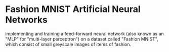 # Fashion MNIST Artificial Neural Networks
 implementing and training a feed-forward neural network (also known as an "MLP" for "multi-layer perceptron") on a dataset called "Fashion MNIST", which consist of small greyscale images of items of fashion. 
